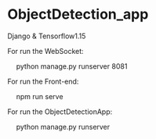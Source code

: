 # ObjectDetection_app
Django &amp; Tensorflow1.15

For run the WebSocket:  
  
  &emsp; python manage.py runserver 8081
  
  
For run the Front-end:  
  
  &emsp; npm run serve
  
  
For run the ObjectDetectionApp:  
  
  &emsp; python manage.py runserver
  

